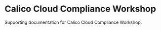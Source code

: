 # Calico Cloud Compliance Workshop

Supporting documentation for Calico Cloud Compliance Workshop.

